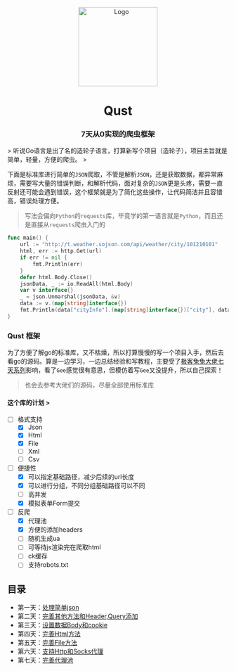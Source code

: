 <p align="center">
  <a href="https://github.com/qiu-lzsnmb/qust">
    <img src="https://qiu-blog.oss-cn-hangzhou.aliyuncs.com/Article/1677503330021120612.png" alt="Logo" width="180" height="180">
  </a>
  <h1 align="center">Qust</h1>
  <h3 align="center">7天从0实现的爬虫框架</h3>
> 听说Go语言是出了名的造轮子语言，打算新写个项目（造轮子），项目主旨就是简单，轻量，方便的爬虫。
>



下面是标准库进行简单的`JSON`爬取，不管是解析`JSON`，还是获取数据，都异常麻烦，需要写大量的错误判断，和解析代码，面对复杂的`JSON`更是头疼，需要一直反射还可能会遇到错误，这个框架就是为了简化这些操作，让代码简洁并且容错高，错误处理方便。

> 写法会偏向`Python`的`requests`库，毕竟学的第一语言就是`Python`，而且还是直接从`requests`爬虫入门的

```go
func main() {
	url := "http://t.weather.sojson.com/api/weather/city/101210101"
	html, err := http.Get(url)
	if err != nil {
		fmt.Println(err)
	}
	defer html.Body.Close()
	jsonData, _ := io.ReadAll(html.Body)
	var v interface{}
	_ = json.Unmarshal(jsonData, &v)
	data := v.(map[string]interface{})
	fmt.Println(data["cityInfo"].(map[string]interface{})["city"], data["data"].(map[string]interface{})["forecast"])
}
```

### Qust 框架

为了方便了解go的标准库，又不枯燥，所以打算慢慢的写一个项目入手，然后去看go的源码。算是一边学习，一边总结经验和写教程，主要受了[极客兔兔大佬七天系列](https://geektutu.com/post/gee.html)影响，看了`Gee`感觉很有意思，但模仿着写`Gee`又没提升，所以自己探索！

> 也会去参考大佬们的源码，尽量全部使用标准库

#### 这个库的计划 >

- [ ] 格式支持
  - [x] Json
  - [x] Html
  - [x] File
  - [ ] Xml
  - [ ] Csv
- [ ] 便捷性
  - [x] 可以指定基础路径，减少后续的url长度
  - [x] 可以进行分组，不同分组基础路径可以不同
  - [ ] 高并发
  - [x] 模拟表单Form提交
- [ ] 反爬
  - [x] 代理池
  - [x] 方便的添加headers
  - [ ] 随机生成ua
  - [ ] 可等待js渲染完在爬取html
  - [ ] ck缓存
  - [ ] 支持robots.txt

## 目录

- 第一天：[处理简单json](https://xn--xe4a.cf/post/8)
- 第二天：[完善其他方法和Header,Query添加](https://xn--xe4a.cf/post/9)
- 第三天：[设置数据Body和cookie](https://xn--xe4a.cf/post/10)
- 第四天：[完善Html方法](https://xn--xe4a.cf/post/11)
- 第五天：[完善File方法](https://xn--xe4a.cf/post/12)
- 第六天：[支持Http和Socks代理](https://xn--xe4a.cf/post/13)
- 第七天：[完善代理池](https://xn--xe4a.cf/post/15)